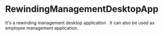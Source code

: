 # RewindingManagementDesktopApp
It's a rewinding management desktop application . It can also be used as employee management application.
